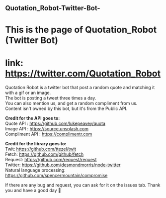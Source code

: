 ## Quotation_Robot-Twitter-Bot-
# <b>This is the page of Quotation_Robot (Twitter Bot)</b><br>
# link: https://twitter.com/Quotation_Robot

Quotation Robot is a twitter bot that post a random quote and matching it with a gif or an image. <br>
The bot is posting a tweet three times a day. <br>
You can also mention us, and get a random compliment from us. <br>
Content isn't owned by this bot, but it's from the Public API. <br>

<b>Credit for the API goes to:</b> <br>
Quote API : https://github.com/lukepeavey/quota <br>
Image API : https://source.unsplash.com <br>
Compliment API : https://complimentr.com <br>

<b>Credit for the library goes to:</b> <br>
Twit: https://github.com/ttezel/twit <br>
Fetch: https://github.com/github/fetch <br>
Request: https://github.com/request/request <br>
Twitter: https://github.com/desmondmorris/node-twitter <br>
Natural language processing: https://github.com/spencermountain/compromise 

If there are any bug and request, you can ask for it on the issues tab. Thank you and have a good day 🙏
